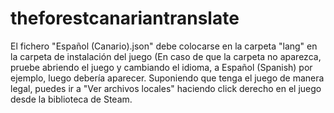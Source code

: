 # theforestcanariantranslate	
El fichero "Español (Canario).json" debe colocarse en la carpeta "lang" en la carpeta de instalación del juego (En caso de que la carpeta no aparezca, pruebe abriendo el juego y cambiando el idioma, a Español (Spanish) por ejemplo, luego debería aparecer.	
Suponiendo que tenga el juego de manera legal, puedes ir a "Ver archivos locales" haciendo click derecho en el juego desde la biblioteca de Steam.
